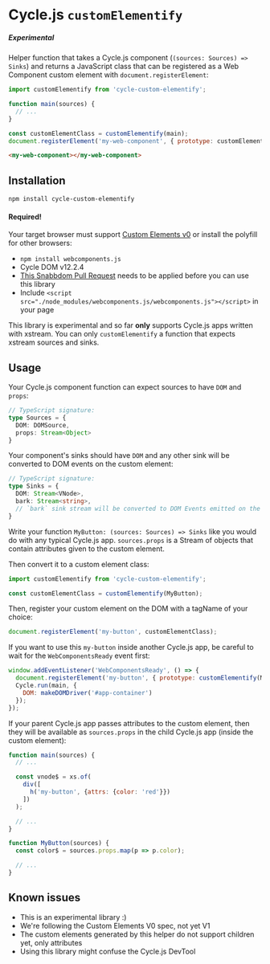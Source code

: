 # Cycle.js `customElementify`

##### Experimental

Helper function that takes a Cycle.js component (`(sources: Sources) => Sinks`) and returns a JavaScript class that can be registered as a Web Component custom element with `document.registerElement`:

```js
import customElementify from 'cycle-custom-elementify';

function main(sources) {
  // ...
}

const customElementClass = customElementify(main);
document.registerElement('my-web-component', { prototype: customElementClass });
```

```html
<my-web-component></my-web-component>
```

## Installation

```
npm install cycle-custom-elementify
```

#### Required!

Your target browser must support [Custom Elements v0](http://webcomponents.org/polyfills/custom-elements/) or install the polyfill for other browsers:

- `npm install webcomponents.js`
- Cycle DOM v12.2.4
- [This Snabbdom Pull Request](https://github.com/paldepind/snabbdom/pull/159) needs to be applied before you can use this library
- Include `<script src="./node_modules/webcomponents.js/webcomponents.js"></script>` in your page

This library is experimental and so far **only** supports Cycle.js apps written with xstream. You can only `customElementify` a function that expects xstream sources and sinks.

## Usage

Your Cycle.js component function can expect sources to have `DOM` and `props`:

```typescript
// TypeScript signature:
type Sources = {
  DOM: DOMSource,
  props: Stream<Object>
}
```

Your component's sinks should have `DOM` and any other sink will be converted to DOM events on the custom element:

```typescript
// TypeScript signature:
type Sinks = {
  DOM: Stream<VNode>,
  bark: Stream<string>,
  // `bark` sink stream will be converted to DOM Events emitted on the resulting custom element
}
```

Write your function `MyButton: (sources: Sources) => Sinks` like you would do with any typical Cycle.js app. `sources.props` is a Stream of objects that contain attributes given to the custom element.

Then convert it to a custom element class:

```js
import customElementify from 'cycle-custom-elementify';

const customElementClass = customElementify(MyButton);
```

Then, register your custom element on the DOM with a tagName of your choice:

```js
document.registerElement('my-button', customElementClass);
```

If you want to use this `my-button` inside another Cycle.js app, be careful to wait for the `WebComponentsReady` event first:

```js
window.addEventListener('WebComponentsReady', () => {
  document.registerElement('my-button', { prototype: customElementify(MyButton) });
  Cycle.run(main, {
    DOM: makeDOMDriver('#app-container')
  });
});
```

If your parent Cycle.js app passes attributes to the custom element, then they will be available as `sources.props` in the child Cycle.js app (inside the custom element):

```js
function main(sources) {
  // ...

  const vnode$ = xs.of(
    div([
      h('my-button', {attrs: {color: 'red'}})
    ])
  );

  // ...
}
```

```js
function MyButton(sources) {
  const color$ = sources.props.map(p => p.color);

  // ...
}
```

## Known issues

- This is an experimental library :)
- We're following the Custom Elements V0 spec, not yet V1
- The custom elements generated by this helper do not support children yet, only attributes
- Using this library might confuse the Cycle.js DevTool
